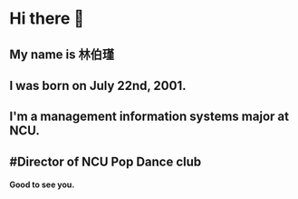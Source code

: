 # Hi there 👋
## My name is 林伯瑾
## I was born on July 22nd, 2001.
## I'm a management information systems major at NCU.
## #Director of NCU Pop Dance club

#### Good to see you.

<!--
**Linboki/Linboki** is a ✨ _special_ ✨ repository because its `README.md` (this file) appears on your GitHub profile.

Here are some ideas to get you started:

- 🔭 I’m currently working on ...
- 🌱 I’m currently learning ...
- 👯 I’m looking to collaborate on ...
- 🤔 I’m looking for help with ...
- 💬 Ask me about ...
- 📫 How to reach me: ...
- 😄 Pronouns: ...
- ⚡ Fun fact: ...
-->

